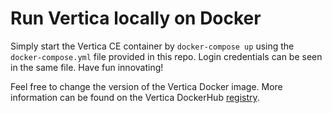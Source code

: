 # Run Vertica locally on Docker

Simply start the Vertica CE container by `docker-compose up` using the `docker-compose.yml` file provided in this repo. Login credentials can be seen in the same file. Have fun innovating!

Feel free to change the version of the Vertica Docker image. More information can be found on the Vertica DockerHub [registry](https://hub.docker.com/r/vertica/vertica-ce).
